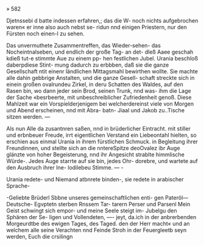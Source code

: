 » 582

Djetnssebi d batte indessen erfahren,; das die W-
noch nichts aufgebrochen waren« er inne also auch nebst se-
ridun nnd einigen Priestern, nur den Fürsten noch einen-l
zu sehen.

Das unvermuthete Zusammentreffen, das Wieder-sehen-
das Nocheintnalseben, und endlich der große Tag- an det-
dleß Aaee geschah kdieß tut-e stimmte Aue zu einem pp-
hen festlichen Jubel. Urania beschloß daberpdiese Stint-
mung dadurch zu erbbben, daß sie die ganze Gesellschaft
ntit einenr ländlichen Mittagsmahl bewirthen wollte. Sie
machte alle dahin gebbrige Anstalten, und die ganze Gesell-
schaft streckte sich in einein großen ovalrundeu Zirkel, in deru
Schatten des Waldes, auf den Rasen bin, wo dann jeder
sein Brod, seinen Trunk, nnd was- ihm die Lage der Sache
«besrbeerte, mit unbeschreiblicher Zufriedenheit genoß. Diese
Mahlzeit war ein Vorspielderjenigem bei welcherdereinst
viele von Morgen und Abend erscheinen, nnd mit Abra-
batn- Jiaal und Jakob zu..Tische sitzen werden. —

Als nun Alle da zusantnren saßen, nnd in brüderlicher
Eintracht. mit stiller und erbnbeuer Freude, irrt eigentlichen
Verstand ein Liebeontahl hielten, so erschien aus einmal
Urania in ihrem fürstlichen Schmuck. in Begleitung ihrer
Freundinnen, und stellte sich an die nntereSpitze deoOvalez
ibr Auge glänzte von hoher Begeisterung, nnd ihr Angesicht
strablte himmlische Würde-. Jedes Auge starrte auf sie bin,
jedes Ohr- dorebre, und wartete auf den Ausbruch ihrer Ine-
lodilebeu Stimme. — -

Urania redete- und Niemand atbnrete binden-, sie redete
in arabischer Sprache-

-Geliebte Brüderl Sbbne unseres gemeinschaftlichen enti-
gen Pateröl— Deutsche- Egvptetn sterben Rnssem Tar-
tarern Perser und Parsenl Mein Geist schwingt sich empor-
und meine Seele steigt im- Jubelgu den Sphären der Se-
ligen und Vollendeten, —- jeyt, da.ich in der anbrerbenden
Morgeurdtbe des ewigen Tages, des Taged. den der Herr
macht« und an welchem alle seine Verachten nnd Feinde
Stroh in der Feuergleetb seyn werden, Euch die crsilingn

